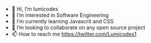 - 👋 Hi, I’m lumicodes
- 👀 I’m interested in Software Engineering
- 🌱 I’m currently learning Javascrit and CSS
- 💞️ I’m looking to collaborate on any open source project
- 📫 How to reach me https://twitter.com/Lumicodes1


<!---
lumicodes22/lumicodes22 is a ✨ special ✨ repository because its `README.md` (this file) appears on your GitHub profile.
You can click the Preview link to take a look at your changes.
--->
